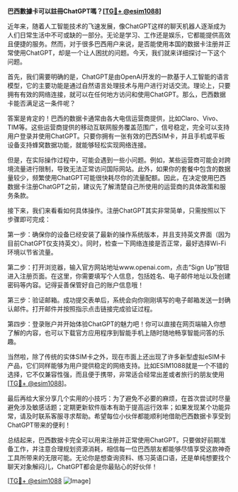 **巴西數據卡可以註冊ChatGPT嗎？[[TG💪+ @esim1088](https://t.me/s/esim1088)]**

近年来，随着人工智能技术的飞速发展，像ChatGPT这样的聊天机器人逐渐成为人们日常生活中不可或缺的一部分。无论是学习、工作还是娱乐，它都能提供高效且便捷的服务。然而，对于很多巴西用户来说，是否能使用本国的数据卡注册并正常使用ChatGPT，却是一个让人困扰的问题。今天，我们就来详细探讨一下这个问题。

首先，我们需要明确的是，ChatGPT是由OpenAI开发的一款基于人工智能的语言模型，它的主要功能是通过自然语言处理技术与用户进行对话交流。理论上，只要拥有有效的网络连接，就可以在任何地方访问和使用ChatGPT。那么，巴西数据卡能否满足这一条件呢？

答案是肯定的！巴西的数据卡通常由各大电信运营商提供，比如Claro、Vivo、TIM等。这些运营商提供的移动互联网服务覆盖范围广，信号稳定，完全可以支持用户登录并使用ChatGPT。只要你拥有一张有效的巴西SIM卡，并且手机或平板设备支持蜂窝数据功能，就能够轻松实现网络连接。

但是，在实际操作过程中，可能会遇到一些小问题。例如，某些运营商可能会对跨境流量进行限制，导致无法正常访问国际网站。此外，如果你的套餐中包含的数据量较少，频繁使用ChatGPT可能很快耗尽你的流量配额。因此，在决定使用巴西数据卡注册ChatGPT之前，建议先了解清楚自己所使用的运营商的具体政策和服务条款。

接下来，我们来看看如何具体操作。注册ChatGPT其实非常简单，只需按照以下步骤即可完成：

第一步：确保你的设备已经安装了最新的操作系统版本，并且支持英文界面（因为目前ChatGPT仅支持英文）。同时，检查一下网络连接是否正常，最好选择Wi-Fi环境以节省流量。

第二步：打开浏览器，输入官方网站地址www.openai.com，点击“Sign Up”按钮进入注册页面。在这里，你需要填写个人信息，包括姓名、电子邮件地址以及创建密码等内容。记得妥善保管好自己的账户信息哦！

第三步：验证邮箱。成功提交表单后，系统会向你刚刚填写的电子邮箱发送一封确认邮件。打开邮件并按照指示点击链接完成验证过程。

第四步：登录账户并开始体验ChatGPT的魅力吧！你可以直接在网页端输入你想了解的内容，也可以下载官方应用程序到智能手机上随时随地畅享智能问答的乐趣。

当然啦，除了传统的实体SIM卡之外，现在市面上还出现了许多新型虚拟eSIM卡产品，它们同样能够为用户提供稳定的网络支持。比如ESIM1088就是一个不错的选择，它不仅兼容性强，而且便于携带，非常适合经常出差或者旅行的朋友使用[[TG💪+ @esim1088](https://t.me/s/esim1088)]。

最后再给大家分享几个实用的小技巧：为了避免不必要的麻烦，在首次尝试时尽量避免涉及敏感话题；定期更新软件版本有助于提高运行效率；如果发现某个功能异常，请及时联系客服寻求帮助。希望每位小伙伴都能顺利地借助巴西数据卡享受到ChatGPT带来的便利！

总结起来，巴西数据卡完全可以用来注册并正常使用ChatGPT。只要做好前期准备工作，并注意合理规划资源消耗，相信每一位巴西朋友都能够尽情享受这款神奇工具所带来的无限可能。无论你是想查询资料、练习英语口语，还是单纯想要找个聊天对象解闷儿，ChatGPT都会是你最贴心的好伙伴！

[[TG💪+ @esim1088](https://t.me/s/esim1088) ![Image](https://i.postimg.cc/4NQfJmqS/Snipaste-2025-05-13-00-14-12.png)]